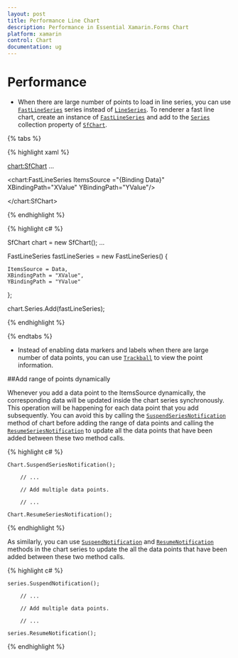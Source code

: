 ```yaml
---
layout: post
title: Performance Line Chart
description: Performance in Essential Xamarin.Forms Chart
platform: xamarin
control: Chart
documentation: ug
---
```


# Performance

* When there are large number of points to load in line series, you can use [`FastLineSeries`](http://help.syncfusion.com/cr/cref_files/xamarin/sfchart/Syncfusion.SfChart.XForms~Syncfusion.SfChart.XForms.FastLineSeries.html#) series instead of [`LineSeries`](http://help.syncfusion.com/cr/cref_files/xamarin/sfchart/Syncfusion.SfChart.XForms~Syncfusion.SfChart.XForms.LineSeries.html#). To renderer a fast line chart, create an instance of [`FastLineSeries`](http://help.syncfusion.com/cr/cref_files/xamarin/sfchart/Syncfusion.SfChart.XForms~Syncfusion.SfChart.XForms.FastLineSeries.html#) and add to the [`Series`](http://help.syncfusion.com/cr/cref_files/xamarin/sfchart/Syncfusion.SfChart.XForms~Syncfusion.SfChart.XForms.ChartSeriesCollection.html#) collection property of [`SfChart`](http://help.syncfusion.com/cr/cref_files/xamarin/sfchart/Syncfusion.SfChart.XForms~Syncfusion.SfChart.XForms.SfChart.html#).

{% tabs %} 

{% highlight xaml %}

<chart:SfChart>
...

<chart:FastLineSeries ItemsSource ="{Binding Data}" XBindingPath="XValue" YBindingPath="YValue"/>

</chart:SfChart>

{% endhighlight %}

{% highlight c# %}

SfChart chart = new SfChart();
...

FastLineSeries fastLineSeries = new FastLineSeries() 
{ 
	
	ItemsSource = Data, 
	XBindingPath = "XValue", 
	YBindingPath = "YValue"  
	
};

chart.Series.Add(fastLineSeries);

{% endhighlight %}

{% endtabs %}

* Instead of enabling data markers and labels when there are large number of data points, you can use [`Trackball`](http://help.syncfusion.com/cr/cref_files/xamarin/sfchart/Syncfusion.SfChart.XForms~Syncfusion.SfChart.XForms.ChartTrackballBehavior.html#) to view the point information.

##Add range of points dynamically

Whenever you add a data point to the ItemsSource dynamically, the corresponding data will be updated inside the chart series synchronously. This operation will be happening for each data point that you add subsequently. You can avoid this by calling the [`SuspendSeriesNotification`](https://help.syncfusion.com/cr/cref_files/xamarin/sfchart/Syncfusion.SfChart.XForms~Syncfusion.SfChart.XForms.SfChart~SuspendSeriesNotification.html) method of chart before adding the range of data points and calling the [`ResumeSeriesNotification`](https://help.syncfusion.com/cr/cref_files/xamarin/sfchart/Syncfusion.SfChart.XForms~Syncfusion.SfChart.XForms.SfChart~ResumeSeriesNotification.html) to update all the data points that have been added between these two method calls.

{% highlight c# %}

 	Chart.SuspendSeriesNotification();

		// ...

		// Add multiple data points.

		// ...

	Chart.ResumeSeriesNotification();

{% endhighlight %}

As similarly, you can use [`SuspendNotification`](https://help.syncfusion.com/cr/cref_files/xamarin/sfchart/Syncfusion.SfChart.XForms~Syncfusion.SfChart.XForms.ChartSeries~SuspendNotification.html) and [`ResumeNotification`](https://help.syncfusion.com/cr/cref_files/xamarin/sfchart/Syncfusion.SfChart.XForms~Syncfusion.SfChart.XForms.ChartSeries~ResumeNotification.html) methods in the chart series to update the all the data points that have been added between these two method calls.

{% highlight c# %}

 	series.SuspendNotification();

		// ...

		// Add multiple data points.

		// ...

	series.ResumeNotification();

{% endhighlight %}
